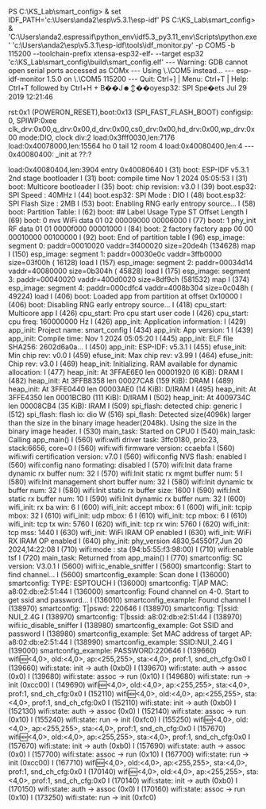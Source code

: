 PS C:\KS_Lab\smart_config> & set IDF_PATH='c:\Users\anda2\esp\v5.3.1\esp-idf'
PS C:\KS_Lab\smart_config> & 'C:\Users\anda2\.espressif\python_env\idf5.3_py3.11_env\Scripts\python.exe' 'c:\Users\anda2\esp\v5.3.1\esp-idf\tools\idf_monitor.py' -p COM5 -b 115200 --toolchain-prefix xtensa-esp32-elf- --target esp32 'c:\KS_Lab\smart_config\build\smart_config.elf'
--- Warning: GDB cannot open serial ports accessed as COMx
--- Using \\.\COM5 instead...
--- esp-idf-monitor 1.5.0 on \\.\COM5 115200
--- Quit: Ctrl+] | Menu: Ctrl+T | Help: Ctrl+T followed by Ctrl+H
+
B��J☻↕��ѹesp32: SPI Spe�ets Jul 29 2019 12:21:46

rst:0x1 (POWERON_RESET),boot:0x13 (SPI_FAST_FLASH_BOOT)
configsip: 0, SPIWP:0xee
clk_drv:0x00,q_drv:0x00,d_drv:0x00,cs0_drv:0x00,hd_drv:0x00,wp_drv:0x00
mode:DIO, clock div:2
load:0x3fff0030,len:7176
load:0x40078000,len:15564
ho 0 tail 12 room 4
load:0x40080400,len:4
--- 0x40080400: _init at ??:?

load:0x40080404,len:3904
entry 0x40080640
I (31) boot: ESP-IDF v5.3.1 2nd stage bootloader
I (31) boot: compile time Nov  1 2024 05:05:53
I (31) boot: Multicore bootloader
I (35) boot: chip revision: v3.0
I (39) boot.esp32: SPI Speed      : 40MHz
I (44) boot.esp32: SPI Mode       : DIO
I (48) boot.esp32: SPI Flash Size : 2MB
I (53) boot: Enabling RNG early entropy source...
I (58) boot: Partition Table:
I (62) boot: ## Label            Usage          Type ST Offset   Length
I (69) boot:  0 nvs              WiFi data        01 02 00009000 00006000
I (77) boot:  1 phy_init         RF data          01 01 0000f000 00001000
I (84) boot:  2 factory          factory app      00 00 00010000 00100000
I (92) boot: End of partition table
I (96) esp_image: segment 0: paddr=00010020 vaddr=3f400020 size=20de4h (134628) map
I (150) esp_image: segment 1: paddr=00030e0c vaddr=3ffb0000 size=03f00h ( 16128) load
I (157) esp_image: segment 2: paddr=00034d14 vaddr=40080000 size=0b304h ( 45828) load
I (175) esp_image: segment 3: paddr=00040020 vaddr=400d0020 size=8df9ch (581532) map
I (374) esp_image: segment 4: paddr=000cdfc4 vaddr=4008b304 size=0c048h ( 49224) load
I (406) boot: Loaded app from partition at offset 0x10000
I (406) boot: Disabling RNG early entropy source...
I (418) cpu_start: Multicore app
I (426) cpu_start: Pro cpu start user code
I (426) cpu_start: cpu freq: 160000000 Hz
I (426) app_init: Application information:
I (429) app_init: Project name:     smart_config
I (434) app_init: App version:      1
I (439) app_init: Compile time:     Nov  1 2024 05:05:20
I (445) app_init: ELF file SHA256:  2602d6a0a...
I (450) app_init: ESP-IDF:          v5.3.1
I (455) efuse_init: Min chip rev:     v0.0
I (459) efuse_init: Max chip rev:     v3.99
I (464) efuse_init: Chip rev:         v3.0
I (469) heap_init: Initializing. RAM available for dynamic allocation:
I (477) heap_init: At 3FFAE6E0 len 00001920 (6 KiB): DRAM
I (482) heap_init: At 3FFB8358 len 00027CA8 (159 KiB): DRAM
I (489) heap_init: At 3FFE0440 len 00003AE0 (14 KiB): D/IRAM
I (495) heap_init: At 3FFE4350 len 0001BCB0 (111 KiB): D/IRAM
I (502) heap_init: At 4009734C len 00008CB4 (35 KiB): IRAM
I (509) spi_flash: detected chip: generic
I (512) spi_flash: flash io: dio
W (516) spi_flash: Detected size(4096k) larger than the size in the binary image header(2048k). Using the size in the binary image header.
I (530) main_task: Started on CPU0
I (540) main_task: Calling app_main()
I (560) wifi:wifi driver task: 3ffc0180, prio:23, stack:6656, core=0
I (560) wifi:wifi firmware version: ccaebfa
I (560) wifi:wifi certification version: v7.0
I (560) wifi:config NVS flash: enabled
I (560) wifi:config nano formating: disabled
I (570) wifi:Init data frame dynamic rx buffer num: 32
I (570) wifi:Init static rx mgmt buffer num: 5
I (580) wifi:Init management short buffer num: 32
I (580) wifi:Init dynamic tx buffer num: 32
I (580) wifi:Init static rx buffer size: 1600
I (590) wifi:Init static rx buffer num: 10
I (590) wifi:Init dynamic rx buffer num: 32
I (600) wifi_init: rx ba win: 6
I (600) wifi_init: accept mbox: 6
I (600) wifi_init: tcpip mbox: 32
I (610) wifi_init: udp mbox: 6
I (610) wifi_init: tcp mbox: 6
I (610) wifi_init: tcp tx win: 5760
I (620) wifi_init: tcp rx win: 5760
I (620) wifi_init: tcp mss: 1440
I (630) wifi_init: WiFi IRAM OP enabled
I (630) wifi_init: WiFi RX IRAM OP enabled
I (640) phy_init: phy_version 4830,54550f7,Jun 20 2024,14:22:08
I (710) wifi:mode : sta (94:b5:55:f3:98:00)
I (710) wifi:enable tsf
I (720) main_task: Returned from app_main()
I (770) smartconfig: SC version: V3.0.1
I (5600) wifi:ic_enable_sniffer
I (5600) smartconfig: Start to find channel...
I (5600) smartconfig_example: Scan done
I (136000) smartconfig: TYPE: ESPTOUCH
I (136000) smartconfig: T|AP MAC: a8:02:db:e2:51:44
I (136000) smartconfig: Found channel on 4-0. Start to get ssid and password...
I (136010) smartconfig_example: Found channel
I (138970) smartconfig: T|pswd: 220646
I (138970) smartconfig: T|ssid: NUI_2.4G
I (138970) smartconfig: T|bssid: a8:02:db:e2:51:44
I (138970) wifi:ic_disable_sniffer
I (138980) smartconfig_example: Got SSID and password
I (138980) smartconfig_example: Set MAC address of target AP: a8:02:db:e2:51:44
I (138990) smartconfig_example: SSID:NUI_2.4G
I (139000) smartconfig_example: PASSWORD:220646
I (139660) wifi:new:<4,0>, old:<4,0>, ap:<255,255>, sta:<4,0>, prof:1, snd_ch_cfg:0x0
I (139660) wifi:state: init -> auth (0xb0)
I (139670) wifi:state: auth -> assoc (0x0)
I (139680) wifi:state: assoc -> run (0x10)
I (149680) wifi:state: run -> init (0xcc00)
I (149690) wifi:new:<4,0>, old:<4,0>, ap:<255,255>, sta:<4,0>, prof:1, snd_ch_cfg:0x0
I (152110) wifi:new:<4,0>, old:<4,0>, ap:<255,255>, sta:<4,0>, prof:1, snd_ch_cfg:0x0
I (152110) wifi:state: init -> auth (0xb0)
I (152130) wifi:state: auth -> assoc (0x0)
I (152140) wifi:state: assoc -> run (0x10)
I (155240) wifi:state: run -> init (0xfc0)
I (155250) wifi:new:<4,0>, old:<4,0>, ap:<255,255>, sta:<4,0>, prof:1, snd_ch_cfg:0x0
I (157670) wifi:new:<4,0>, old:<4,0>, ap:<255,255>, sta:<4,0>, prof:1, snd_ch_cfg:0x0
I (157670) wifi:state: init -> auth (0xb0)
I (157690) wifi:state: auth -> assoc (0x0)
I (157700) wifi:state: assoc -> run (0x10)
I (167700) wifi:state: run -> init (0xcc00)
I (167710) wifi:new:<4,0>, old:<4,0>, ap:<255,255>, sta:<4,0>, prof:1, snd_ch_cfg:0x0
I (170140) wifi:new:<4,0>, old:<4,0>, ap:<255,255>, sta:<4,0>, prof:1, snd_ch_cfg:0x0
I (170140) wifi:state: init -> auth (0xb0)
I (170150) wifi:state: auth -> assoc (0x0)
I (170160) wifi:state: assoc -> run (0x10)
I (173250) wifi:state: run -> init (0xfc0)
